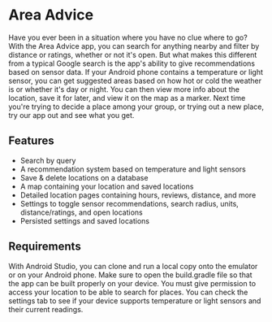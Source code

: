 # Area Advice
Have you ever been in a situation where you have no clue where to go? With the Area Advice app, you can search for anything nearby and filter by distance or ratings, whether or not it's open. But what makes this different from a typical Google search is the app's ability to give recommendations based on sensor data. If your Android phone contains a temperature or light sensor, you can get suggested areas based on how hot or cold the weather is or whether it's day or night. You can then view more info about the location, save it for later, and view it on the map as a marker. Next time you're trying to decide a place among your group, or trying out a new place, try our app out and see what you get.

## Features
- Search by query
- A recommendation system based on temperature and light sensors
- Save & delete locations on a database
- A map containing your location and saved locations
- Detailed location pages containing hours, reviews, distance, and more
- Settings to toggle sensor recommendations, search radius, units, distance/ratings, and open locations
- Persisted settings and saved locations

## Requirements
With Android Studio, you can clone and run a local copy onto the emulator or on your Android phone. Make sure to open the build.gradle file so that the app can be built properly on your device. You must give permission to access your location to be able to search for places. You can check the settings tab to see if your device supports temperature or light sensors and their current readings.
